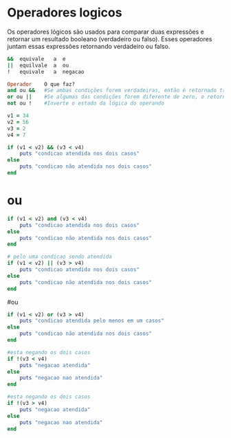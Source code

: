# Operadores logicos

Os operadores lógicos são usados ​​para comparar duas expressões e retornar um resultado booleano (verdadeiro ou falso). Esses operadores juntam essas expressões retornando verdadeiro ou falso.

```ruby
&&  equivale   a  e
||  equilvale  a  ou
!   equivale   a  negacao
```

```ruby
Operador	O que faz?                                        	                 Exemplo	                Método?
and ou &&	#Se ambas condições forem verdadeiras, então é retornado true	     (a && b) é verdadeiro	    Não
or ou ||	#Se algumas das condições forem diferente de zero, o retorno é true 	(a or b) é verdadeiro	Não
not ou !	#Inverte o estado da lógica do operando	                            !(a && b) é falso	        Não
```

```ruby
v1 = 34
v2 = 56
v3 = 2 
v4 = 7
```

```ruby
if (v1 < v2) && (v3 < v4)
    puts "condicao atendida nos dois casos"
else
    puts "condicao não atendida nos dois casos"
end
```
# ou

```ruby
if (v1 < v2) and (v3 < v4)
    puts "condicao atendida nos dois casos"
else
    puts "condicao não atendida nos dois casos"
end
```

```ruby
# pelo uma condicao sendo atendida
if (v1 < v2) || (v3 > v4)
    puts "condicao atendida nos dois casos"
else
    puts "condicao não atendida nos dois casos"
end
```
#ou

```ruby
if (v1 < v2) or (v3 > v4)
    puts "condicao atendida pelo menos em um casos"
else
    puts "condicao não atendida nos dois casos"
end
```

```ruby
#esta negando os dois casos
if !(v3 < v4)
    puts "negacao atendida"
else
    puts "negacao nao atendida"
end
```

```ruby
#esta negando os dois casos
if !(v3 > v4)
    puts "negacao atendida"
else
    puts "negacao nao atendida"
end
```